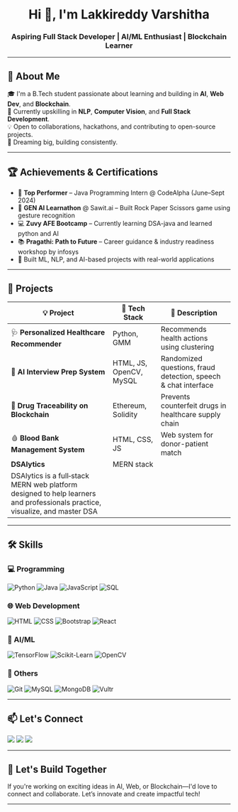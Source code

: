 <h1 align="center">Hi 👋, I'm Lakkireddy Varshitha</h1>
<h3 align="center">Aspiring Full Stack Developer | AI/ML Enthusiast | Blockchain Learner</h3>

---

## 💫 About Me

🎓 I'm a B.Tech student passionate about learning and building in **AI**, **Web Dev**, and **Blockchain**.  
🌱 Currently upskilling in **NLP**, **Computer Vision**, and **Full Stack Development**.  
💡 Open to collaborations, hackathons, and contributing to open-source projects.  
🚀 Dreaming big, building consistently.

---

## 🏆 Achievements & Certifications

- 🎯 **Top Performer** – Java Programming Intern @ CodeAlpha (June–Sept 2024)
- 🧠 **GEN AI Learnathon** @ Sawit.ai – Built Rock Paper Scissors game using gesture recognition
- 💻 **Zuvy AFE Bootcamp** – Currently learning DSA-java and learned python and AI
- 📚 **Pragathi: Path to Future** – Career guidance & industry readiness workshop by infosys
- 🧪 Built ML, NLP, and AI-based projects with real-world applications

---

## 💼 Projects

| 💡 Project | 🔧 Tech Stack | 📄 Description |
|-----------|---------------|----------------|
| 🩺 **Personalized Healthcare Recommender** | Python, GMM | Recommends health actions using clustering |
| 🧠 **AI Interview Prep System** | HTML, JS, OpenCV, MySQL | Randomized questions, fraud detection, speech & chat interface |
| 💉 **Drug Traceability on Blockchain** | Ethereum, Solidity | Prevents counterfeit drugs in healthcare supply chain |
| 🩸 **Blood Bank Management System** | HTML, CSS, JS | Web system for donor-patient match |
| **DSAlytics** | MERN stack |
DSAlytics is a full‑stack MERN web platform designed to help learners and professionals practice, visualize, and master DSA |
---

## 🛠️ Skills

### 💻 Programming
![Python](https://img.shields.io/badge/-Python-blue?style=flat-square&logo=python)
![Java](https://img.shields.io/badge/-Java-orange?style=flat-square&logo=java)
![JavaScript](https://img.shields.io/badge/-JavaScript-yellow?style=flat-square&logo=javascript)
![SQL](https://img.shields.io/badge/-SQL-blue?style=flat-square&logo=mysql)

### 🌐 Web Development
![HTML](https://img.shields.io/badge/-HTML5-E34F26?style=flat-square&logo=html5)
![CSS](https://img.shields.io/badge/-CSS3-1572B6?style=flat-square&logo=css3)
![Bootstrap](https://img.shields.io/badge/-Bootstrap-purple?style=flat-square&logo=bootstrap)
![React](https://img.shields.io/badge/-React-61DAFB?style=flat-square&logo=react)

### 🧠 AI/ML
![TensorFlow](https://img.shields.io/badge/-TensorFlow-orange?style=flat-square&logo=tensorflow)
![Scikit-Learn](https://img.shields.io/badge/-ScikitLearn-F7931E?style=flat-square&logo=scikit-learn)
![OpenCV](https://img.shields.io/badge/-OpenCV-5C3EE8?style=flat-square&logo=opencv)

### 🔗 Others
![Git](https://img.shields.io/badge/-Git-F05032?style=flat-square&logo=git)
![MySQL](https://img.shields.io/badge/-MySQL-00758F?style=flat-square&logo=mysql)
![MongoDB](https://img.shields.io/badge/-MongoDB-4EA94B?style=flat-square&logo=mongodb)
![Vultr](https://img.shields.io/badge/-Vultr-blue?style=flat-square&logo=vultr)

---

## 📫 Let's Connect

<p align="left">
  <a href="mailto:lakkireddyvarshitha04@gmail.com"><img src="https://img.shields.io/badge/Gmail-D14836?style=for-the-badge&logo=gmail&logoColor=white"/></a>
  <a href="https://www.linkedin.com/in/varshitha-reddy-04/" target="_blank"><img src="https://img.shields.io/badge/LinkedIn-blue?style=for-the-badge&logo=linkedin&logoColor=white"/></a>
  <a href="https://github.com/Varshithareddy04"><img src="https://img.shields.io/badge/GitHub-000?style=for-the-badge&logo=github&logoColor=white"/></a>
</p>

---

## 🔭 Let's Build Together

If you're working on exciting ideas in AI, Web, or Blockchain—I'd love to connect and collaborate. Let’s innovate and create impactful tech!

---

